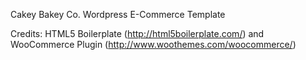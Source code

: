 Cakey Bakey Co. Wordpress E-Commerce Template

Credits: HTML5 Boilerplate (http://html5boilerplate.com/) and WooCommerce Plugin (http://www.woothemes.com/woocommerce/)
